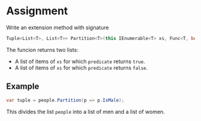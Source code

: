# Assignment

Write an extension method with signature

```csharp
Tuple<List<T>, List<T>> Partition<T>(this IEnumerable<T> xs, Func<T, bool> predicate)
```

The funcion returns two lists:

* A list of items of `xs` for which `predicate` returns `true`.
* A list of items of `xs` for which `predicate` returns `false`.

## Example

```csharp
var tuple = people.Partition(p => p.IsMale);
```

This divides the list `people` into a list of men and a list of women.

